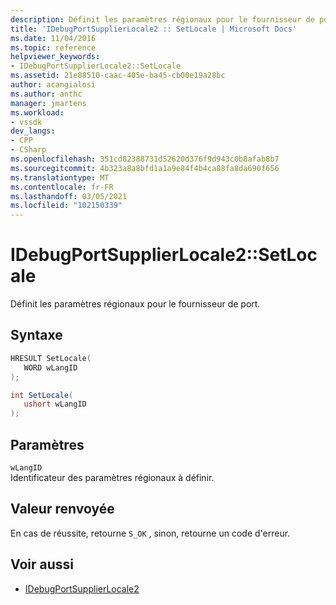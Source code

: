 ```yaml
---
description: Définit les paramètres régionaux pour le fournisseur de port.
title: 'IDebugPortSupplierLocale2 :: SetLocale | Microsoft Docs'
ms.date: 11/04/2016
ms.topic: reference
helpviewer_keywords:
- IDebugPortSupplierLocale2::SetLocale
ms.assetid: 21e88510-caac-405e-ba45-cb00e19a28bc
author: acangialosi
ms.author: anthc
manager: jmartens
ms.workload:
- vssdk
dev_langs:
- CPP
- CSharp
ms.openlocfilehash: 351cd82388731d52620d376f9d943c0b8afab8b7
ms.sourcegitcommit: 4b323a8a8bfd1a1a9e84f4b4ca88fa8da690f656
ms.translationtype: MT
ms.contentlocale: fr-FR
ms.lasthandoff: 03/05/2021
ms.locfileid: "102150339"
---
```

# <a name="idebugportsupplierlocale2setlocale"></a>IDebugPortSupplierLocale2::SetLocale
Définit les paramètres régionaux pour le fournisseur de port.

## <a name="syntax"></a>Syntaxe

```cpp
HRESULT SetLocale(
   WORD wLangID
);
```

```csharp
int SetLocale(
   ushort wLangID
);
```

## <a name="parameters"></a>Paramètres
`wLangID`\
Identificateur des paramètres régionaux à définir.

## <a name="return-value"></a>Valeur renvoyée
 En cas de réussite, retourne `S_OK` , sinon, retourne un code d'erreur.

## <a name="see-also"></a>Voir aussi
- [IDebugPortSupplierLocale2](../../../extensibility/debugger/reference/idebugportsupplierlocale2.md)
